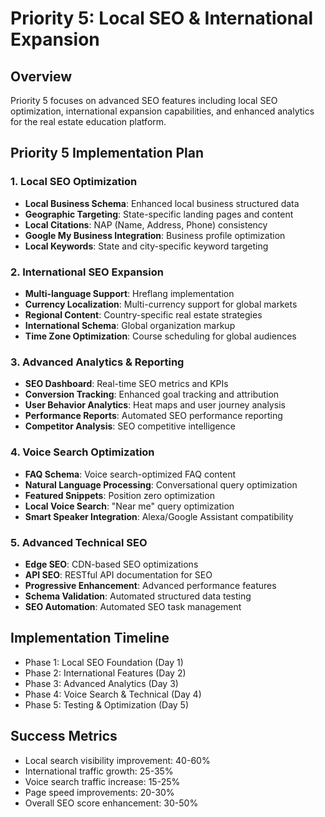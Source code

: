 # Priority 5: Local SEO & International Expansion

## Overview
Priority 5 focuses on advanced SEO features including local SEO optimization, international expansion capabilities, and enhanced analytics for the real estate education platform.

## Priority 5 Implementation Plan

### 1. Local SEO Optimization
- **Local Business Schema**: Enhanced local business structured data
- **Geographic Targeting**: State-specific landing pages and content
- **Local Citations**: NAP (Name, Address, Phone) consistency
- **Google My Business Integration**: Business profile optimization
- **Local Keywords**: State and city-specific keyword targeting

### 2. International SEO Expansion
- **Multi-language Support**: Hreflang implementation
- **Currency Localization**: Multi-currency support for global markets
- **Regional Content**: Country-specific real estate strategies
- **International Schema**: Global organization markup
- **Time Zone Optimization**: Course scheduling for global audiences

### 3. Advanced Analytics & Reporting
- **SEO Dashboard**: Real-time SEO metrics and KPIs
- **Conversion Tracking**: Enhanced goal tracking and attribution
- **User Behavior Analytics**: Heat maps and user journey analysis
- **Performance Reports**: Automated SEO performance reporting
- **Competitor Analysis**: SEO competitive intelligence

### 4. Voice Search Optimization
- **FAQ Schema**: Voice search-optimized FAQ content
- **Natural Language Processing**: Conversational query optimization
- **Featured Snippets**: Position zero optimization
- **Local Voice Search**: "Near me" query optimization
- **Smart Speaker Integration**: Alexa/Google Assistant compatibility

### 5. Advanced Technical SEO
- **Edge SEO**: CDN-based SEO optimizations
- **API SEO**: RESTful API documentation for SEO
- **Progressive Enhancement**: Advanced performance features
- **Schema Validation**: Automated structured data testing
- **SEO Automation**: Automated SEO task management

## Implementation Timeline
- Phase 1: Local SEO Foundation (Day 1)
- Phase 2: International Features (Day 2)
- Phase 3: Advanced Analytics (Day 3)
- Phase 4: Voice Search & Technical (Day 4)
- Phase 5: Testing & Optimization (Day 5)

## Success Metrics
- Local search visibility improvement: 40-60%
- International traffic growth: 25-35%
- Voice search traffic increase: 15-25%
- Page speed improvements: 20-30%
- Overall SEO score enhancement: 30-50%